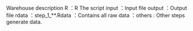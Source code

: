 Warehouse description
R ：R The script
input ：Input file
output ：Output file
rdata  ：step_1_**.Rdata ：Contains all raw data
       ：others : Other steps generate data.

